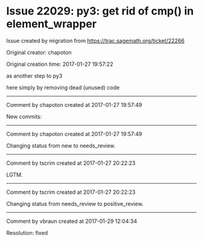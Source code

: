# Issue 22029: py3: get rid of cmp() in element_wrapper

Issue created by migration from https://trac.sagemath.org/ticket/22266

Original creator: chapoton

Original creation time: 2017-01-27 19:57:22

as another step to py3

here simply by removing dead (unused) code




---

Comment by chapoton created at 2017-01-27 19:57:49

New commits:


---

Comment by chapoton created at 2017-01-27 19:57:49

Changing status from new to needs_review.


---

Comment by tscrim created at 2017-01-27 20:22:23

LGTM.


---

Comment by tscrim created at 2017-01-27 20:22:23

Changing status from needs_review to positive_review.


---

Comment by vbraun created at 2017-01-29 12:04:34

Resolution: fixed
